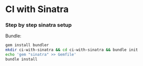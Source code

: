 # CI with Sinatra

### Step by step sinatra setup

Bundle:
``` sh
gem install bundler
mkdir ci-with-sinatra && cd ci-with-sinatra && bundle init
echo 'gem "sinatra" >> Gemfile'
bundle install
```
